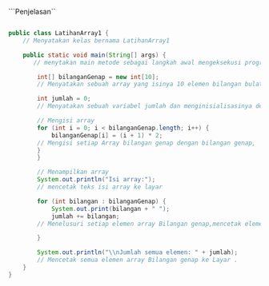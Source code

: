 ```Penjelasan``
```java

public class LatihanArray1 {
    // Menyatakan kelas bernama LatihanArray1

    public static void main(String[] args) {
       // menytakan main metode sebagai langkah awal mengeksekusi program 

        int[] bilanganGenap = new int[10];
        // Menyatakan sebuah array yang isinya 10 elemen bilangan bulat

        int jumlah = 0;
        // Menyatakan sebuah variabel jumlah dan menginisialisasinya dengan nilai 0.

        // Mengisi array
        for (int i = 0; i < bilanganGenap.length; i++) {
            bilanganGenap[i] = (i + 1) * 2;
        // Mengisi setiap Array bilangan genap dengan bilangan genap,  Dan akan Menelusuri setiap indeks array dan mengisi setiap elemen dengan bilangan genap.
        }
        }

        // Menampilkan array
        System.out.println("Isi array:");
        // mencetak teks isi array ke layar

        for (int bilangan : bilanganGenap) {
            System.out.print(bilangan + " ");
            jumlah += bilangan;
        // Menelusuri setiap elemen array Bilangan genap,mencetak elemen  ke layar, dan menambahkan nilai elemen ke variabel jumlah.

        }

        System.out.println("\\nJumlah semua elemen: " + jumlah);
        // Mencetak semua elemen array Bilangan genap ke Layar .
    }
}

```
